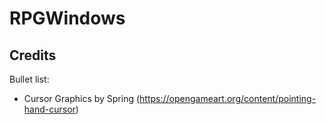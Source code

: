 # RPGWindows

## Credits

Bullet list:
* Cursor Graphics by Spring (https://opengameart.org/content/pointing-hand-cursor)